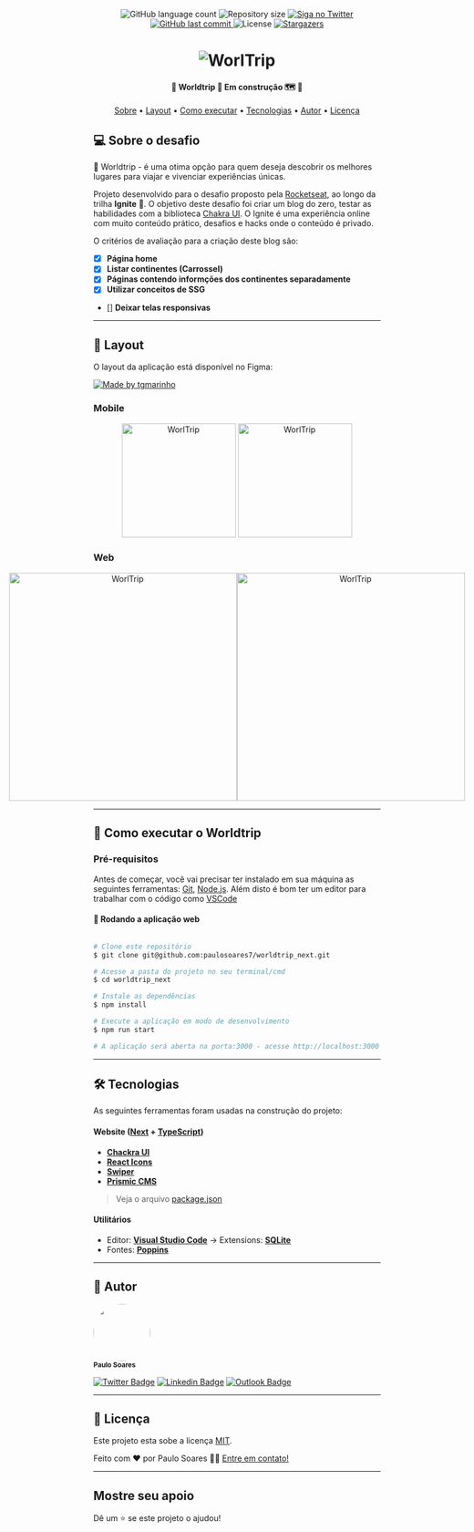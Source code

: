 
<p align="center">
  <img alt="GitHub language count" src="https://img.shields.io/github/languages/count/paulosoares7/worldtrip_next?color=%232304D361">

  <img alt="Repository size" src="https://img.shields.io/github/repo-size/paulosoares7/worldtrip_next">

  <a href="https://twitter.com/PauloRougdries/">
    <img alt="Siga no Twitter" src="https://img.shields.io/twitter/url?label=%40PauloRougdries&style=social&url=https%3A%2F%2Ftwitter.com%2FPauloRougdries">
  </a>
  
  <a href="https://github.com/paulosoares7/worldtrip_next/commits/main">
    <img alt="GitHub last commit" src="https://img.shields.io/github/last-commit/paulosoares7/worldtrip_next?color=%23E6000F">
  </a>
    
   <img alt="License" src="https://img.shields.io/badge/license-MIT-brightgreen">
   <a href="https://github.com/paulosaores7/worldtrip_next/stargazers">
    <img alt="Stargazers" src="https://img.shields.io/github/stars/paulosoares7/worldtrip_next?style=social">
  </a>
  
 
</p>
<h1 align="center">
    <img alt="WorlTrip" title="#WorlTrip" src="./public/bannerReadMe.png" />
</h1>

<h4 align="center"> 
	🚧  Worldtrip 🧭 Em construção 🗺 🚧
</h4>

<p align="center">
 <a href="#-sobre-o-projeto">Sobre</a> •
 <a href="#-layout">Layout</a> • 
 <a href="#-como-executar-o-projeto">Como executar</a> • 
 <a href="#-tecnologias">Tecnologias</a> • 
 <a href="#-autor">Autor</a> • 
 <a href="#user-content--licença">Licença</a>
</p>


## 💻 Sobre o desafio

🧭 Worldtrip - é uma otima opção para quem deseja descobrir os melhores lugares para viajar e vivenciar experiências únicas.


Projeto desenvolvido para o desafio proposto pela [Rocketseat](https://rocketseat.com.br/), ao longo da trilha **Ignite** 🚀. O objetivo deste desafio foi criar um blog do zero, testar as habilidades com a biblioteca [Chakra UI](https://chakra-ui.com).
O Ignite é uma experiência online com muito conteúdo prático, desafios e hacks onde o conteúdo é privado.

O critérios de avaliação para a criação deste blog são:

- [x]   **Página home**
- [x]   **Listar continentes (Carrossel)**
- [x]   **Páginas contendo informções dos continentes separadamente**
- [x]   **Utilizar conceitos de SSG**
- []   **Deixar telas responsivas**


---

## 🎨 Layout

O layout da aplicação está disponível no Figma:

<a href="https://www.figma.com/file/9JH0RaDvhRYtNVYhMDjs1W/Desafio-1-Módulo-4-ReactJS-(Copy)?node-id=0%3A1">
  <img alt="Made by tgmarinho" src="https://img.shields.io/badge/Acessar%20Layout%20-Figma-%2304D361">
</a>


### Mobile

<p align="center">
  <img alt="WorlTrip" title="#WorlTrip" src="./public/home-mobile.png" width="200px">

  <img alt="WorlTrip" title="#WorlTrip" src="./public/post-mobile.png" width="200px">
</p>

### Web

<p align="center" style="display: flex; align-items: flex-start; justify-content: center;">
  <img alt="WorlTrip" title="#WorlTrip" src="./public/home.png" width="400px">

  <img alt="WorlTrip" title="#WorlTrip" src="./public/post.png" width="400px">
</p>

---

## 🚀 Como executar o Worldtrip


### Pré-requisitos

Antes de começar, você vai precisar ter instalado em sua máquina as seguintes ferramentas:
[Git](https://git-scm.com), [Node.js](https://nodejs.org/en/). 
Além disto é bom ter um editor para trabalhar com o código como [VSCode](https://code.visualstudio.com/)

#### 🧭 Rodando a aplicação web

```bash

# Clone este repositório
$ git clone git@github.com:paulosoares7/worldtrip_next.git

# Acesse a pasta do projeto no seu terminal/cmd
$ cd worldtrip_next

# Instale as dependências
$ npm install

# Execute a aplicação em modo de desenvolvimento
$ npm run start

# A aplicação será aberta na porta:3000 - acesse http://localhost:3000

```

---

## 🛠 Tecnologias

As seguintes ferramentas foram usadas na construção do projeto:

#### **Website**  ([Next](https://https://nextjs.org)  +  [TypeScript](https://www.typescriptlang.org/))

-   **[Chackra UI](https://chakra-ui.com)**
-   **[React Icons](https://react-icons.github.io/react-icons/)**
-   **[Swiper](https://swiperjs.com)**
-   **[Prismic CMS](https://prismic.io)**

> Veja o arquivo  [package.json](https://github.com/paulosoares7/worldtrip_next/blob/main/package.json)

#### [](https://github.com/paulosoares7/worldtrip_next#utilit%C3%A1rios)**Utilitários**

-   Editor:  **[Visual Studio Code](https://code.visualstudio.com/)**  → Extensions:  **[SQLite](https://marketplace.visualstudio.com/items?itemName=alexcvzz.vscode-sqlite)**
-   Fontes:  **[Poppins](https://fonts.google.com/specimen/Poppins)**

---

## 🦸 Autor

 <img style="border-radius: 50%;" src="https://avatars.githubusercontent.com/u/86863196?v=4" width="100px;" alt=""/>
 <br />
 <sub><b>Paulo Soares</b></sub>
 <br />

[![Twitter Badge](https://img.shields.io/badge/-@PauloRougdries-1ca0f1?style=flat-square&labelColor=1ca0f1&logo=twitter&logoColor=white&link=https://twitter.com/PauloRougdries)](https://twitter.com/PauloRougdries) [![Linkedin Badge](https://img.shields.io/badge/-Paulo-blue?style=flat-square&logo=Linkedin&logoColor=white&link=https://www.linkedin.com/in/paulosoares7/)](https://www.linkedin.com/in/paulosoares7/) 
[![Outlook Badge](https://img.shields.io/badge/-paulosoaresrodrigues@outlook.com-0078D4?style=flat-square&logo=Microsoft-Outlook&logoColor=white&link=mailto:tgmarinho@gmail.com)](mailto:paulosoaresrodrigues@outlook.com)


---

## 📝 Licença

Este projeto esta sobe a licença [MIT](./LICENSE).

Feito com ❤️ por Paulo Soares 👋🏽 [Entre em contato!](https://www.linkedin.com/in/paulosoares7)

---

## Mostre seu apoio

Dê um ⭐ se este projeto o ajudou!